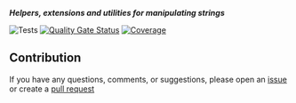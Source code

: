 ***Helpers, extensions and utilities for manipulating strings***

![Tests](https://github.com/TechNobre/PowerUtils.Text/actions/workflows/tests.yml/badge.svg)
[![Quality Gate Status](https://sonarcloud.io/api/project_badges/measure?project=TechNobre_PowerUtils.Text&metric=alert_status)](https://sonarcloud.io/summary/new_code?id=TechNobre_PowerUtils.Text)
[![Coverage](https://sonarcloud.io/api/project_badges/measure?project=TechNobre_PowerUtils.Text&metric=coverage)](https://sonarcloud.io/summary/new_code?id=TechNobre_PowerUtils.Text)



## Contribution

If you have any questions, comments, or suggestions, please open an [issue](https://github.com/TechNobre/PowerUtils.Text/issues/new/choose) or create a [pull request](https://github.com/TechNobre/PowerUtils.Text/compare)

